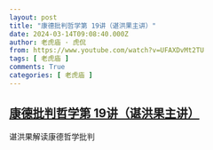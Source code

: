 ```yaml
---
layout: post
title: "康德批判哲学第 19讲（谌洪果主讲）"
date: 2024-03-14T09:08:40.000Z
author: 老虎庙 · 虎侃
from: https://www.youtube.com/watch?v=UFAXDvMt2TU
tags: [ 老虎庙 ]
comments: True
categories: [ 老虎庙 ]
---
```

<!--1710407320000-->
[康德批判哲学第 19讲（谌洪果主讲）](https://www.youtube.com/watch?v=UFAXDvMt2TU)
------

<div>
谌洪果解读康德哲学批判
</div>
